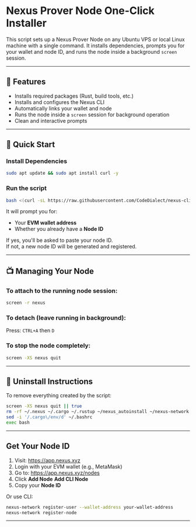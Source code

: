 
# Nexus Prover Node One-Click Installer

This script sets up a Nexus Prover Node on any Ubuntu VPS or local Linux machine with a single command. It installs dependencies, prompts you for your wallet and node ID, and runs the node inside a background `screen` session.

---

## 🔧 Features

- Installs required packages (Rust, build tools, etc.)
- Installs and configures the Nexus CLI
- Automatically links your wallet and node
- Runs the node inside a `screen` session for background operation
- Clean and interactive prompts

---

##  🚀 Quick Start
### Install Dependencies 
```bash
sudo apt update && sudo apt install curl -y
```

### Run the script
```bash
bash <(curl -sL https://raw.githubusercontent.com/CodeDialect/nexus-cli/main/nexus_cli_setup.sh)
```

It will prompt you for:
- Your **EVM wallet address**
- Whether you already have a **Node ID**

If yes, you'll be asked to paste your node ID.  
If not, a new node ID will be generated and registered.

---

## 📺 Managing Your Node

### To attach to the running node session:
```bash
screen -r nexus
```

### To detach (leave running in background):
Press: `CTRL+A` then `D`

### To stop the node completely:
```bash
screen -XS nexus quit
```

---

## 🧹 Uninstall Instructions

To remove everything created by the script:
```bash
screen -XS nexus quit || true
rm -rf ~/.nexus ~/.cargo ~/.rustup ~/nexus_autoinstall ~/nexus-network
sed -i '/.cargo\/env/d' ~/.bashrc
exec bash
```

---

## Get Your Node ID

1. Visit: https://app.nexus.xyz
2. Login with your EVM wallet (e.g., MetaMask)
3. Go to: https://app.nexus.xyz/nodes
4. Click **Add Node**  **Add CLI Node**
5. Copy your **Node ID**

Or use CLI:
```bash
nexus-network register-user --wallet-address your-wallet-address
nexus-network register-node
```

---

